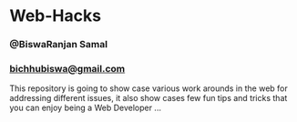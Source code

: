 # Web-Hacks 
### @BiswaRanjan Samal
### bichhubiswa@gmail.com
This repository is going to show case various work arounds in the web for addressing different issues, it also show cases few fun tips and tricks that you can enjoy being a Web Developer ...
